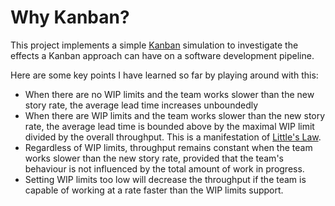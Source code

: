 # Why Kanban?
This project implements a simple [Kanban](http://kanbanblog.com/explained) simulation to investigate the effects a Kanban approach can have on a software development pipeline.

Here are some key points I have learned so far by playing around with this:
* When there are no WIP limits and the team works slower than the new story rate, the average lead time increases unboundedly
* When there are WIP limits and the team works slower than the new story rate, the average lead time is bounded above by the maximal WIP limit divided by the overall throughput. This is a manifestation of [Little's Law](http://www.fabtime.com/ctwip.shtml).
* Regardless of WIP limits, throughput remains constant when the team works slower than the new story rate, provided that the team's behaviour is not influenced by the total amount of work in progress.
* Setting WIP limits too low will decrease the throughput if the team is capable of working at a rate faster than the WIP limits support.
